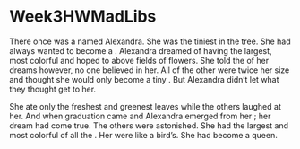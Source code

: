 # Week3HWMadLibs
There once was a <squirrel> named Alexandra. She was the tiniest <squirrel> in the tree. She had always wanted to become a <flying squirrel>. 
Alexandra dreamed of having the largest, most colorful <pelt> and hoped to <soar> above fields of flowers. She told the <sky> of her 
dreams however, no one believed in her. All of the other <squirrels> were twice her size and thought she would only become a tiny 
<rat>. But Alexandra didn’t let what they thought get to her.

She ate only the freshest and greenest leaves while the others laughed at her. And when graduation came and Alexandra <resiliently> emerged 
from her <snout>; her dream had come true. The others were astonished. She had the largest and most colorful <pelt> of all the <squirrels>. 
Her <wing flaps> were like a bird’s. She had become a queen.  
